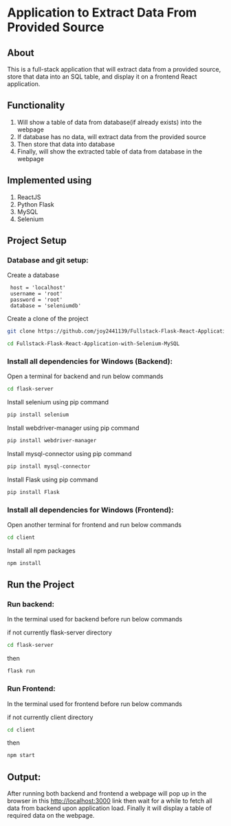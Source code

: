 # Application to Extract Data From Provided Source

## About

This is a full-stack application that will extract data from a provided source, store that data into an SQL table, and display it on a frontend React application.

## Functionality

1. Will show a table of data from database(if already exists) into the webpage
2. If database has no data, will extract data from the provided source
3. Then store that data into database
4. Finally, will show the extracted table of data from database in the webpage

## Implemented using

1. ReactJS
2. Python Flask
3. MySQL
4. Selenium

## Project Setup

### Database and git setup:

Create a database

```
 host = 'localhost'
 username = 'root'
 password = 'root'
 database = 'seleniumdb'
```

Create a clone of the project

```sh
git clone https://github.com/joy2441139/Fullstack-Flask-React-Application-with-Selenium-MySQL.git
```

```sh
cd Fullstack-Flask-React-Application-with-Selenium-MySQL
```

### Install all dependencies for Windows (Backend):

Open a terminal for backend and run below commands

```sh
cd flask-server
```

Install selenium using pip command

```sh
pip install selenium
```

Install webdriver-manager using pip command

```sh
pip install webdriver-manager
```

Install mysql-connector using pip command

```sh
pip install mysql-connector
```

Install Flask using pip command

```sh
pip install Flask
```

### Install all dependencies for Windows (Frontend):

Open another terminal for frontend and run below commands

```sh
cd client
```

Install all npm packages

```sh
npm install
```

## Run the Project

### Run backend:

In the terminal used for backend before run below commands

if not currently flask-server directory

```sh
cd flask-server
```

then

```sh
flask run
```

### Run Frontend:

In the terminal used for frontend before run below commands

if not currently client directory

```sh
cd client
```

then

```sh
npm start
```

## Output:

After running both backend and frontend a webpage will pop up in the browser in this [http://localhost:3000](http://localhost:3000) link then wait for a while to fetch all data from backend upon application load. Finally it will display a table of required data on the webpage.
